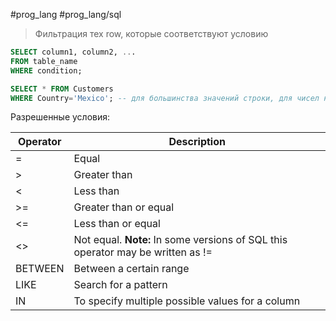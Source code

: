#prog_lang #prog_lang/sql 

> Фильтрация тех row, которые соответствуют условию

```sql
SELECT column1, column2, ...
FROM table_name
WHERE condition;
```
```sql
SELECT * FROM Customers  
WHERE Country='Mexico'; -- для большинства значений строки, для чисел не нужно
```

Разрешенные условия:

|Operator|Description|
|---|---|
|=|Equal| |
| >       | Greater than                                                                    |
| <       | Less than                                                                       |
| >=      | Greater than or equal                                                           |
| <=      | Less than or equal                                                              |
| <>      | Not equal. **Note:** In some versions of SQL this operator may be written as != |
| BETWEEN | Between a certain range                                                         |
| LIKE    | Search for a pattern                                                            |
| IN      | To specify multiple possible values for a column                                |